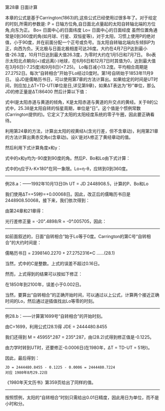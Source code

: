 第28章 日面计算



  本章的公式是基于Carrington(1863)的,这些公式已经使用过很多年了。对于给定的时刻,所需的参数是:
    P = 日轴方位角,自日面北点量起的太阳自转轴北端的方位角,向东为正。
    Bo= 日面中心的日面纬度
    Lo= 日面中心的日面经度
  虽然位置角通常是0到360度的角(如月球、行星、双恒星等)，对于太阳，习惯上使用P的绝对值，小于90度，并在前面分配一个正号或负号。当太阳自转轴北端向东倾斜P为正，向西为负。天北极与日面北极相差可达26度。大约在4月7日P达到最小值-26.3度，10月11日达到最大值26.3度，为零时大约在1月5日和7月7日。
  Bo表示太阳北点朝向(+)或远离(-)地球，在6月6日和12月7日时其值为0，达到最大值在3月6日(-7.25度)和9月8日(+7.25)。
  Lo每日减小13.2度。平均相合周期是27.2752日。每次“自转相合”开始于Lo经过0度时。第1号自转始于1853年11月9日。
  设JD是儒略历书日，可以使用第7章的方法计算出。如果给定的时间是UT时间，则应加上ΔT=TD-UT(单位是日,详见第9章)，如果ΔT表达为“秒”单位，那么JD的修正量是ΔT/86400
  然后计算以下值：



  式中I是太阳赤道与黄道的倾角，K是太阳赤道与黄道的升交点的黄经。关于θ的公式中，25.38是太阳自转的恒星周期，单位是“日”。这个值是个惯例常数(Carrington提供的)。它定义了太阳的太阳经度系统的零子午圈，因此要正确看待。

  利用第24章的方法，计算出太阳的视黄经λ(含光行差，但不含章动)，利用第21章的方法计算出黄赤交角ε(含章动)。设λ'是对λ修正了黄经章动的值。

  然后利用下式计算角度x和y：



  式中的x和y均为-90度到90度的角。然后P、Bo和Lo由下式计算：



  式中的η应于λ-K±180°在同一象限。Lo=η-θ，应转到0到360度。

------------------------------

例28.a：——1992年10月13日0h UT = JD 2448908.5，计算的P、Bo和Lo

  我们使用ΔT=+59秒=+0.00068日。因此，改正后的儒略历书日是2448908.50068，接下来，我们依次得到：



  由第24章和21章得：



  光行差修正量 = -20".4898/R = -0°.005705，因此：



-------------------------------------

  如前面叙述的，日面“自转相合”始于Lo等于0度。Carrington的第C号“自转相合”的大约时间是：

  儒略历书日 = 2398140.2270 + 27.2752316*C    ……(28.1)

  当然，式中的C是整数。上式的误差不超过0.16日。

  然而，上式得到的结果可以按如下修正：



  在1850年到2100年，误差小于0.002日。

  当然，要算出“自转相合”的正确开始时间，可以通过以上公式，计算两个接近正确时间的Lo，然后通过逆插值找出Lo等零的时刻。

-----------------------------------

例28.b：——计算第1699号“自转相合”的开始时刻。

  由C=1699，利用公式(28.1)得 JDE = 2444480.8455

  我们还得到 M = 45955°.287 = 235°.287，由(28.2)式得到修正值是-0.1225。

  由力学时转到UT时，还要修正-0.0006日(在1980年，ΔT = TD-UT = 51秒)。

  因此，最后得到：

    JD = 2444480.8455 - 0.1225 - 0.0006 = 2444480.7224
    对应 1980年8月29.22日

  《1980年天文历书》第359页给出了同样的值。

----------------------------------

  按照惯例，太阳的“自转相合”时刻只需给出0.01日精度，因此用日为单位，而不是小时和分。

　

　

　

　


